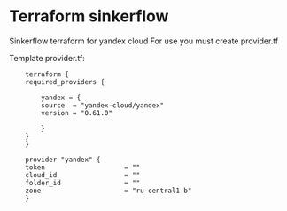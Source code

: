 # Terraform sinkerflow
Sinkerflow terraform for yandex cloud
For use you must create provider.tf

Template provider.tf:
                
        
        terraform {
        required_providers {

            yandex = {
            source  = "yandex-cloud/yandex"
            version = "0.61.0"
            
            }
        }
        }

        provider "yandex" {
        token                    = ""
        cloud_id                 = ""
        folder_id                = ""
        zone                     = "ru-central1-b"
        }

